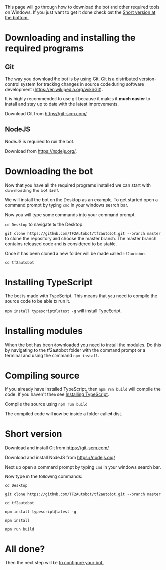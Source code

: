 This page will go through how to download the bot and other required tools on Windows.
If you just want to get it done check out the [Short version at the bottom.](#short-version)
# Downloading and installing the required programs

## Git

The way you download the bot is by using Git.
Git is a distributed version-control system for tracking changes in source code during software development (https://en.wikipedia.org/wiki/Git).

It is highly recommended to use git because it makes it **much easier** to install and stay up to date with the latest improvements.

Download Git from https://git-scm.com/

## NodeJS
NodeJS is required to run the bot. 

Download from https://nodejs.org/.


# Downloading the bot
Now that you have all the required programs installed we can start with downloading the bot itself.

We will install the bot on the Desktop as an example.
To get started open a command prompt by typing `cmd` in your windows search bar.

Now you will type some commands into your command prompt.

`cd Desktop` to navigate to the Desktop.

`git clone https://github.com/TF2Autobot/tf2autobot.git --branch master` to clone the repository and choose the master branch. The master branch contains released code and is considered to be stable.

Once it has been cloned a new folder will be made called `tf2autobot`.

`cd tf2autobot`

# Installing TypeScript

The bot is made with TypeScript. This means that you need to compile the source code to be able to run it.

`npm install typescript@latest -g` will install TypeScript.

# Installing modules

When the bot has been downloaded you need to install the modules. Do this by navigating to the tf2autobot folder with the command prompt or a terminal and using the command `npm install`.

# Compiling source

If you already have installed TypeScript, then `npm run build` will compile the code. If you haven't then see [Installing TypeScript](https://github.com/TF2Autobot/tf2autobot/wiki/Downloading-the-bot-on-Windows#installing-typescript).

Compile the source using `npm run build`

The compiled code will now be inside a folder called dist.

# Short version
Download and install Git from https://git-scm.com/

Download and install NodeJS from https://nodejs.org/

Next up open a command prompt by typing `cmd` in your windows search bar.

Now type in the following commands:

`cd Desktop`

`git clone https://github.com/TF2Autobot/tf2autobot.git --branch master`

`cd tf2autobot`

`npm install typescript@latest -g`

`npm install`

`npm run build`

# All done?

Then the next step will be [to configure your bot.](https://github.com/TF2Autobot/tf2autobot/wiki/Configuring-the-bot-on-windows)
